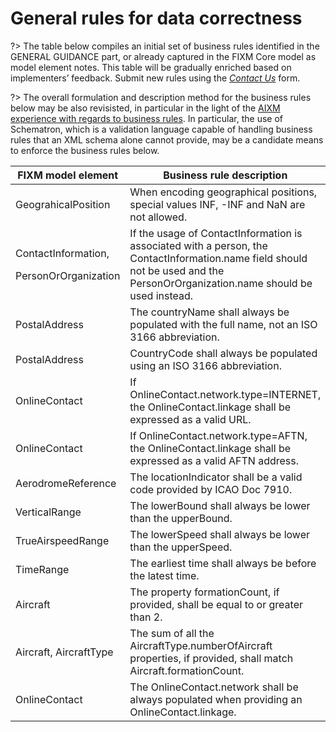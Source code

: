 # General rules for data correctness

?> The table below compiles an initial set of business rules 
identified in the GENERAL GUIDANCE part, or already
captured in the FIXM Core model as model element notes. This table will be 
gradually enriched based on implementers’ feedback. Submit new rules using the [*Contact Us*](https://www.fixm.aero/content/contact.pl?category=Technical&version=Other&versionOther=FIXM%20User%20Manual&details=Describe%20proposed%20content%20here) form. 

?> The overall formulation and description method for
the business rules below may be also revisisted, in particular in the light of the [AIXM experience with
regards to business rules](http://aixm.aero/page/business-rules). 
In particular, the use of Schematron, which is a validation language capable of handling business rules that an XML schema alone cannot
provide, may be a candidate means to enforce the business rules below.


<table>
<thead>
<tr class="header">
<th><strong>FIXM model element</strong></th>
<th><strong>Business rule description</strong></th>
</tr>
</thead>
<tbody>
<tr class="odd">
<td>GeograhicalPosition</td>
<td>When encoding geographical positions, special values INF, -INF and NaN are not allowed.</td>
</tr>
<tr class="even">
<td><p>ContactInformation,</p>
<p>PersonOrOrganization</p></td>
<td>If the usage of ContactInformation is associated with a person, the ContactInformation.name field should not be used and the PersonOrOrganization.name should be used instead.</td>
</tr>
<tr class="odd">
<td>PostalAddress</td>
<td>The countryName shall always be populated with the full name, not an ISO 3166 abbreviation.</td>
</tr>
<tr class="even">
<td>PostalAddress</td>
<td>CountryCode shall always be populated using an ISO 3166 abbreviation.</td>
</tr>
<tr class="odd">
<td>OnlineContact</td>
<td>If OnlineContact.network.type=INTERNET, the OnlineContact.linkage shall be expressed as a valid URL.</td>
</tr>
<tr class="even">
<td>OnlineContact</td>
<td>If OnlineContact.network.type=AFTN, the OnlineContact.linkage shall be expressed as a valid AFTN address.</td>
</tr>
<tr class="odd">
<td>AerodromeReference</td>
<td>The locationIndicator shall be a valid code provided by ICAO Doc 7910.</td>
</tr>
<tr class="even">
<td>VerticalRange</td>
<td>The lowerBound shall always be lower than the upperBound.</td>
</tr>
<tr class="odd">
<td>TrueAirspeedRange</td>
<td>The lowerSpeed shall always be lower than the upperSpeed.</td>
</tr>
<tr class="even">
<td>TimeRange</td>
<td>The earliest time shall always be before the latest time.</td>
</tr>
<tr class="odd">
<td>Aircraft</td>
<td>The property formationCount, if provided, shall be equal to or greater than 2.</td>
</tr>
<tr class="even">
<td>Aircraft, AircraftType</td>
<td>The sum of all the AircraftType.numberOfAircraft properties, if provided, shall match Aircraft.formationCount.</td>
</tr>
<tr class="odd">
<td>OnlineContact</td>
<td>The OnlineContact.network shall be always populated when providing an OnlineContact.linkage.</td>
</tr>
</tbody>
</table>


